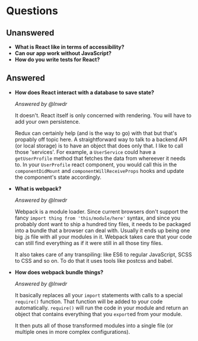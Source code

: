 # Questions

## Unanswered

- **What is React like in terms of accessibility?**
- **Can our app work without JavaScript?**
- **How do you write tests for React?**

## Answered

- **How does React interact with a database to save state?**

  _Answered by @lnwdr_

  It doesn't. React itself is only concerned with rendering. You will have to add your own persistence.
  
  Redux can certainly help (and is the way to go) with that but that's propably off topic here. A straightforward way to talk to a backend API (or local storage) is to have an object that does only that. I like to call those 'services'. For example, a `UserService` could have a `getUserProfile` method that fetches the data from whereever it needs to. In your `UserProfile` react component, you would call this in the `componentDidMount` and `componentWillReceiveProps` hooks and update the component's state accordingly.

- **What is webpack?**

  _Answered by @lnwdr_

  Webpack is a module loader. Since current browsers don't support the fancy `import thing from 'this/module/here'` syntax, and since you probably dont want to ship a hundred tiny files, it needs to be packaged into a bundle that a browser can deal with. Usually it ends up being one big .js file with all your modules in it. Webpack takes care that your code can still find everything as if it were still in all those tiny files.

  It also takes care of any transpiling: like ES6 to regular JavaScript, SCSS to CSS and so on. To do that it uses tools like postcss and babel.

- **How does webpack bundle things?**

  _Answered by @lnwdr_

  It basically replaces all your `import` statements with calls to a special `require()` function. That function will be added to your code automatically. `require()` will run the code in your module and return an object that contains everything that you `export`ed from   your module.

  It then puts all of those transformed modules into a single file (or multiple ones in more complex configurations).
